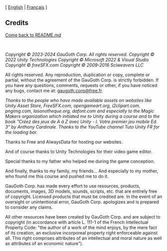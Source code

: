 [ [English](copyrights.md) | [Français](copyrights-fr.md)  ]

## Credits
[Come back to README.md](README.md)
<p>&nbsp;</p>

*Copyright © 2023-2024 GauGoth Corp. All rights reserved.
Copyright © 2022 Unity Technologies
Copyright © Microsoft 2022 & Visual Studio
Copyright © freeSFX.com
Copyright © 2009-2016 Sciweavers LLC*


All rights reserved. Any reproduction, duplication or copy, complete or partial, without the
agreement of the GauGoth Corp. is strictly forbidden.
If you have any questions, comments, requests or other, if you have noticed any bugs, contact me at: gaugoth.corp@free.fr.


*Thanks to the people who have made available assets on websites like Unity Asset Store, FreeSFX.com, opengameart.org, i2clipart.com, pngimg.com, lasonotheque.org, dafont.com and especially to the Magic Makers organization which initiated me to Unity during a course and to the book "Créez des jeux de A à Z avec Unity - I. Votre premier jeu mobile Ed. 3" by Anthony Cardinale. Thanks to the YouTube channel Tuto Unity FR for the loading bar.*

Thanks to Free and AlwaysData for hosting our websites.

And of course thanks to Unity Technologies for their video game editor.

Special thanks to my father who helped me during the game conception.

And finally, thanks to my family, my friends... And especially to my mother, who found me this course and pushed me to do it.

 

GauGoth Corp. has made every effort to use resources, products, documents, images, 3D models, sounds, scripts, etc. that are entirely free of copyright. Licensed products that must be credited are. In the event of an oversight or unintentional error, GauGoth Corp. apologizes and is prepared to consider any claims.

All other resources have been created by GauGoth Corp. and are subject to copyright (in accordance with article L. 111-1 of the French Intellectual Property Code: "the author of a work of the mind enjoys, by the mere fact of its creation, an exclusive incorporeal property right enforceable against all. This right comprises attributes of an intellectual and moral nature as well as attributes of an economic nature").
